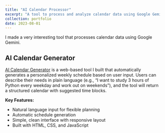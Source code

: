```yaml
---
title: "AI Calendar Processor"
excerpt: "A tool to process and analyze calendar data using Google Gemini"
collection: portfolio
date: 2023-08-01
---
```


I made a very interesting tool that processes calendar data using Google Gemini.

## AI Calendar Generator

[AI Calendar Generator](https://hanyixu.com/AICal/) is a web-based tool I built that automatically generates a personalized weekly schedule based on user input. Users can describe their needs in plain language (e.g., “I want to study 3 hours of Python every weekday and work out on weekends”), and the tool will return a structured calendar with suggested time blocks.


**Key Features:**
- Natural language input for flexible planning
- Automatic schedule generation
- Simple, clean interface with responsive layout
- Built with HTML, CSS, and JavaScript